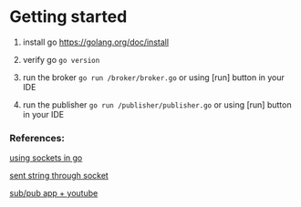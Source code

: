 # Getting started

1) install go https://golang.org/doc/install

2) verify go `go version`

3) run the broker `go run /broker/broker.go` or using [run] button in your IDE

4) run the publisher `go run /publisher/publisher.go` or using [run] button in your IDE

### References:

[using sockets in go](https://alexeykalina.github.io/technologies/sockets-go.html)

[sent string through socket](https://github.com/Alice-Williams-Tech/go-sockets/tree/v0.1.0)

[sub/pub app + youtube](https://github.com/tabvn/golang-pubsub-youtube)